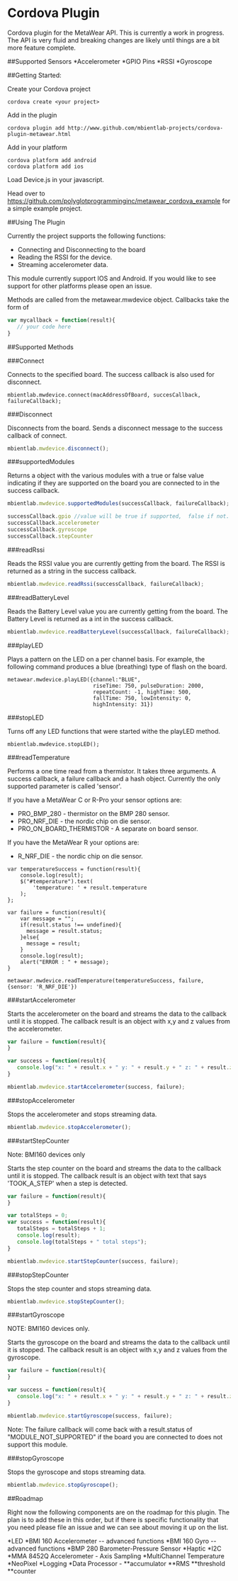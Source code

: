 Cordova Plugin
==============

Cordova plugin for the MetaWear API.  This is currently a work in progress.  The API is very fluid and breaking changes are likely until things are a bit more feature complete.

##Supported Sensors
*Accelerometer
*GPIO Pins
*RSSI
*Gyroscope

##Getting Started:

Create your Cordova project
```
cordova create <your project>
```
Add in the plugin
```
cordova plugin add http://www.github.com/mbientlab-projects/cordova-plugin-metawear.html
```
Add in your platform
```
cordova platform add android
cordova platform add ios
```
Load Device.js in your javascript.

Head over to https://github.com/polyglotprogramminginc/metawear_cordova_example for a simple example project.

##Using The Plugin

Currently the project supports the following functions:

* Connecting and Disconnecting to the board
* Reading the RSSI for the device.
* Streaming accelerometer data.

This module currently support IOS and Android.  If you would like to see support for other platforms please open an issue.

Methods are called from the metawear.mwdevice object.  Callbacks take the form of

```Javascript
var mycallback = function(result){
   // your code here
}
```

##Supported Methods

###Connect

Connects to the specified board.  The success callback is also used for disconnect.

```Javacript
mbientlab.mwdevice.connect(macAddressOfBoard, succesCallback, failureCallback);
```

###Disconnect

Disconnects from the board.  Sends a disconnect message to the success callback of connect.

```Javascript
mbientlab.mwdevice.disconnect();
```

###supportedModules

Returns a object with the various modules with a true or false value indicating if they are supported on the board you are connected to in the success callback.

```Javascript
mbientlab.mwdevice.supportedModules(successCallback, failureCallback);

successCallback.gpio //value will be true if supported,  false if not.
successCallback.accelerometer
successCallback.gyroscope
successCallback.stepCounter
```

###readRssi

Reads the RSSI value you are currently getting from the board.  The RSSI is returned as a string in the success callback.

```Javascript
mbientlab.mwdevice.readRssi(successCallback, failureCallback);
```

###readBatteryLevel

Reads the Battery Level value you are currently getting from the board.  The Battery Level is returned as a int in the success callback.

```Javascript
mbientlab.mwdevice.readBatteryLevel(successCallback, failureCallback);
```

###playLED

Plays a pattern on the LED on a per channel basis.  For example,  the following command produces a blue (breathing) type of flash on the board.

```
metawear.mwdevice.playLED({channel:"BLUE",
                           riseTime: 750, pulseDuration: 2000,
                           repeatCount: -1, highTime: 500,
                           fallTime: 750, lowIntensity: 0,
                           highIntensity: 31})
```

###stopLED

Turns off any LED functions that were started withe the playLED method.

```
mbientlab.mwdevice.stopLED();
```

###readTemperature

Performs a one time read from a thermistor.  It takes three arguments.  A success callback,  a failure callback and a hash object.  Currently the only supported parameter is called 'sensor'.

If you have a MetaWear C or R-Pro your sensor options are: 
*  PRO_BMP_280 - thermistor on the BMP 280 sensor.
*  PRO_NRF_DIE - the nordic chip on die sensor.
*  PRO_ON_BOARD_THERMISTOR - A separate on board sensor.

If you have the MetaWear R your options are:
*  R_NRF_DIE - the nordic chip on die sensor.

```
var temperatureSuccess = function(result){
    console.log(result);
    $("#temperature").text(
        'temperature: ' + result.temperature 
    );
};

var failure = function(result){
    var message = "";
    if(result.status !== undefined){
      message = result.status;
    }else{
      message = result;
    }
    console.log(result);
    alert("ERROR : " + message);
}

metawear.mwdevice.readTemperature(temperatureSuccess, failure, {sensor: 'R_NRF_DIE'})
```

###startAccelerometer

Starts the accelerometer on the board and streams the data to the callback until it is stopped.  The callback result is an object with x,y and z values from the accelerometer.

```Javascript
var failure = function(result){
}

var success = function(result){
   console.log("x: " + result.x + " y: " + result.y + " z: " + result.z);
}

mbientlab.mwdevice.startAccelerometer(success, failure);
```

###stopAccelerometer

Stops the accelerometer and stops streaming data.

```Javascript
mbientlab.mwdevice.stopAccelerometer();
```

###startStepCounter

Note: BMI160 devices only

Starts the step counter on the board and streams the data to the callback until it is stopped.  The callback result is an object with text that says 'TOOK_A_STEP' when a step is detected.

```Javascript
var failure = function(result){
}

var totalSteps = 0;
var success = function(result){
   totalSteps = totalSteps + 1;
   console.log(result);
   console.log(totalSteps + " total steps");
}

mbientlab.mwdevice.startStepCounter(success, failure);
```

###stopStepCounter

Stops the step counter and stops streaming data.

```Javascript
mbientlab.mwdevice.stopStepCounter();
```

###startGyroscope

NOTE:  BMI160 devices only.

Starts the gyroscope on the board and streams the data to the callback until it is stopped.  The callback result is an object with x,y and z values from the gyroscope.

```Javascript
var failure = function(result){
}

var success = function(result){
   console.log("x: " + result.x + " y: " + result.y + " z: " + result.z);
}

mbientlab.mwdevice.startGyroscope(success, failure);
```

Note:  The failure callback will come back with a result.status of "MODULE_NOT_SUPPORTED" if the board you are connected to does not support this module.

###stopGyroscope

Stops the gyroscope and stops streaming data.

```Javascript
mbientlab.mwdevice.stopGyroscope();
```


##Roadmap

Right now the following components are on the roadmap for this plugin.  The plan is to add  these in this order,  but if there is specific functionality that you need please file an issue and we can see about moving it up on the list.

*LED
*BMI 160 Accelerometer -- advanced functions
*BMI 160 Gyro -- advanced functions
*BMP 280 Barometer-Pressure Sensor
*Haptic
*I2C
*MMA 8452Q Accelerometer -  Axis Sampling
*MultiChannel Temperature
*NeoPixel
*Logging
*Data Processor -
**accumulator
**RMS
**threshold
**counter

